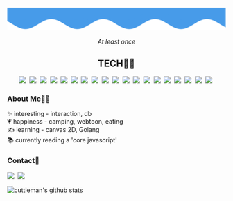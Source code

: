 [![header](wave.png)](#)

<div align="center"><em>At least once</em></div>
<div align="center">
  <h2><strong>TECH👨‍💻</strong></h2>
</div>

<p align="center">
  <a href="#"><img src="https://img.shields.io/badge/HTML5-E34F26?style=flat&logo=HTML5&logoColor=white"/></a>&nbsp;
  <a href="#"><img src="https://img.shields.io/badge/Pug-A86454?style=flat&logo=Pug&logoColor=white"/></a>&nbsp;
  <a href="#"><img src="https://img.shields.io/badge/CSS3-1572B6?style=flat&logo=CSS3&logoColor=white"/></a>&nbsp;
  <a href="#"><img src="https://img.shields.io/badge/Sass-CC6699?style=flat&logo=Sass&logoColor=white"/></a>&nbsp;
  <a href="#"><img src="https://img.shields.io/badge/Javascript-F79F1F?style=flat&logo=Javascript&logoColor=white"/></a>&nbsp;
  <a href="#"><img src="https://img.shields.io/badge/Typescript-3178C6?style=flat&logo=Typescript&logoColor=white"/></a>&nbsp;
  <a href="#"><img src="https://img.shields.io/badge/React-61DAFB?style=flat&logo=React&logoColor=white"/></a>&nbsp;
  <a href="#"><img src="https://img.shields.io/badge/NodeJS-27ae60?style=flat&logo=Node.js&logoColor=white"/></a>&nbsp;
  <a href="#"><img src="https://img.shields.io/badge/Python-3776AB?style=flat&logo=Python&logoColor=white"/></a>&nbsp;
  <a href="#"><img src="https://img.shields.io/badge/Flask-000000?style=flat&logo=Flask&logoColor=white"/></a>&nbsp;
  <a href="#"><img src="https://img.shields.io/badge/PostgreSQL-4169E1?style=flat&logo=PostgreSQL&logoColor=white"/></a>&nbsp;
  <a href="#"><img src="https://img.shields.io/badge/MongoDB-47A248?style=flat&logo=MongoDB&logoColor=white"/></a>&nbsp;
  <a href="#"><img src="https://img.shields.io/badge/Apollo GraphQL-311C87?style=flat&logo=Apollo GraphQL&logoColor=white"/></a>&nbsp;
  <a href="#"><img src="https://img.shields.io/badge/Amazon S3-569A31?style=flat&logo=Amazon S3&logoColor=white"/></a>&nbsp;
  <a href="#"><img src="https://img.shields.io/badge/Expo-000020?style=flat&logo=Expo&logoColor=white"/></a>&nbsp;
  <a href="#"><img src="https://img.shields.io/badge/Firebase-FFCA28?style=flat&logo=Firebase&logoColor=white"/></a>&nbsp;
  <a href="#"><img src="https://img.shields.io/badge/Heroku-430098?style=flat&logo=Heroku&logoColor=white"/></a>&nbsp;
  <a href="#"><img src="https://img.shields.io/badge/Netlify-00C7B7?style=flat&logo=Netlify&logoColor=white"/></a>&nbsp;
  <a href="#"><img src="https://img.shields.io/badge/Golang-90e0ef?style=flat&logo=Go&logoColor=white"/></a>&nbsp;
</p>
<h3><strong>About Me💁‍♂️</strong></h3>
<p>
✨ interesting - interaction, db<br />
💗 happiness - camping, webtoon, eating<br />
✍ learning - canvas 2D, Golang<br />
📚 currently reading a 'core javascript'<br />
</p>

<h3><strong>Contact📌</strong></h3>
<a href="mailto:silluat11@gmail.com" target="_blank"><img src="https://img.shields.io/badge/Gmail-EA4335?style=flat&logo=Gmail&logoColor=white"/></a>&nbsp;
<a href="https://under-the-sea.vercel.app/" target="_blank"><img src="https://img.shields.io/badge/Portfolio-60a3bc?style=flat&logo=About.me&logoColor=white"/></a>

![cuttleman's github stats](https://github-readme-stats.vercel.app/api?username=cuttleman&show_icons=true&theme=dark)
